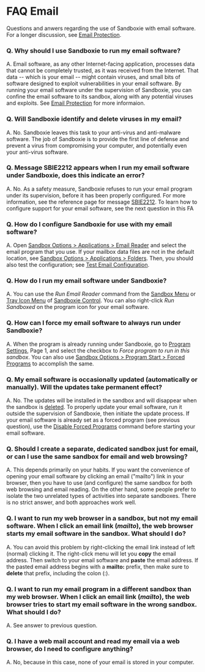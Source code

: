 # FAQ Email

Questions and anwers regarding the use of Sandboxie with email software. For a longer discussion, see [Email Protection](EmailProtection.md).

### Q. Why should I use Sandboxie to run my email software?

A. Email software, as any other Internet-facing application, processes data that cannot be completely trusted, as it was received from the Internet. That data -- which is your email -- might contain viruses, and small bits of software designed to exploit vulnerabilities in your email software. By running your email software under the supervision of Sandboxie, you can confine the email software to its sandbox, along with any potential viruses and exploits. See [Email Protection](EmailProtection.md) for more informaion.

### Q. Will Sandboxie identify and delete viruses in my email?

A. No. Sandboxie leaves this task to your anti-virus and anti-malware software. The job of Sandboxie is to provide the first line of defense and prevent a virus from compromising your computer, and potentially even your anti-virus software.

### Q. Message SBIE2212 appears when I run my email software under Sandboxie, does this indicate an error?

A. No. As a safety measure, Sandboxie refuses to run your email program under its supervision, before it has been properly configured. For more information, see the reference page for message [SBIE2212](SBIE2212.md). To learn how to configure support for your email software, see the next question in this FA

### Q. How do I configure Sandboxie for use with my email software?

A. Open [Sandbox Options > Applications > Email Reader](ApplicationsSettings.md#email-reader) and select the email program that you use. If your mailbox data files are not in the default location, see [Sandbox Options > Applications > Folders](ApplicationsSettings.md#folders). Then, you should also test the configuration; see [Test Email Configuration](TestEmailConfiguration.md).

### Q. How do I run my email software under Sandboxie?

A. You can use the _Run Email Reader_ command from the [Sandbox Menu](SP_SBControl_SbMenu.md) or [Tray Icon Menu](SP_TrayIconMenu.md) of [Sandboxie Control](SP_SBControl.md). You can also right-click _Run Sandboxed_ on the program icon for your email software.

### Q. How can I force my email software to always run under Sandboxie?

A. When the program is already running under Sandboxie, go to [Program Settings](ProgramSettings.md#page-1), Page 1, and select the checkbox to _Force program to run in this sandbox_. You can also use [Sandbox Options > Program Start > Forced Programs](ProgramStartSettings.md#forced-programs) to accomplish the same.

### Q. My email software is occasionally updated (automatically or manually). Will the updates take permanent effect?

A. No. The updates will be installed in the sandbox and will disappear when the sandbox is [deleted](DeleteSandboxContent.md). To properly update your email software, run it outside the supervision of Sandboxie, then initiate the update process. If your email software is already set as a forced program (see previous question), use the [Disable Forced Programs](FileMenu.md#disable-forced-programs) command before starting your email software.

### Q. Should I create a separate, dedicated sandbox just for email, or can I use the same sandbox for email and web browsing?

A. This depends primarily on your habits. If you want the convenience of opening your email software by clicking an email ("mailto") link in your browser, then you have to use (and configure) the same sandbox for both web browsing and email reading. On the other hand, some people prefer to isolate the two unrelated types of activities into separate sandboxes. There is no strict answer, and both approaches work well.

### Q. I want to run my web browser in a sandbox, but not my email software. When I click an email link (_mailto_), the web browser starts my email software in the sandbox. What should I do?

A. You can avoid this problem by right-clicking the email link instead of left (normal) clicking it. The right-click menu will let you **copy** the email address. Then switch to your email software and **paste** the email address. If the pasted email address begins with a **mailto:** prefix, then make sure to **delete** that prefix, including the colon (:).

### Q. I want to run my email program in a different sandbox than my web browser. When I click an email link (_mailto_), the web browser tries to start my email software in the wrong sandbox. What should I do?

A. See answer to previous question.

### Q. I have a web mail account and read my email via a web browser, do I need to configure anything?

A. No, because in this case, none of your email is stored in your computer.
